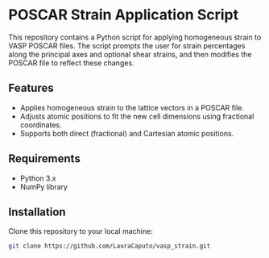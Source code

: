 # POSCAR Strain Application Script

This repository contains a Python script for applying homogeneous strain to VASP POSCAR files. The script prompts the user for strain percentages along the principal axes and optional shear strains, and then modifies the POSCAR file to reflect these changes.

## Features

- Applies homogeneous strain to the lattice vectors in a POSCAR file.
- Adjusts atomic positions to fit the new cell dimensions using fractional coordinates.
- Supports both direct (fractional) and Cartesian atomic positions.

## Requirements

- Python 3.x
- NumPy library

## Installation

Clone this repository to your local machine:

```bash
git clone https://github.com/LauraCaputo/vasp_strain.git
